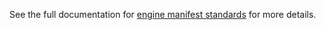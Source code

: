 <!-- markdownlint-disable first-line-h1-->

See the full documentation for [engine manifest standards](/developer/engines/standards/engine-manifest/) for more details.
